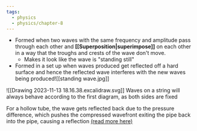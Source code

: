 ```yaml
---
tags:
  - physics
  - physics/chapter-8
---
```


- Formed when two waves with the same frequency and amplitude pass through each other and **[[Superposition|superimpose]]** on each other in a way that the troughs and crests of the wave don't move.
	- Makes it look like the wave is "standing still"
- Formed in a set up when waves produced get reflected off a hard surface and hence the reflected wave interferes with the new waves being produced![[standing wave.jpg]]

![[Drawing 2023-11-13 18.16.38.excalidraw.svg]]
Waves on a string will always behave according to the first diagram, as both sides are fixed

For a hollow tube, the wave gets reflected back due to the pressure difference, which pushes the compressed wavefront exiting the pipe back into the pipe, causing a reflection 
[(read more here)](https://physics.stackexchange.com/questions/150929/how-can-standing-waves-be-produced-in-an-open-organ-pipe-if-the-ends-are-open)


